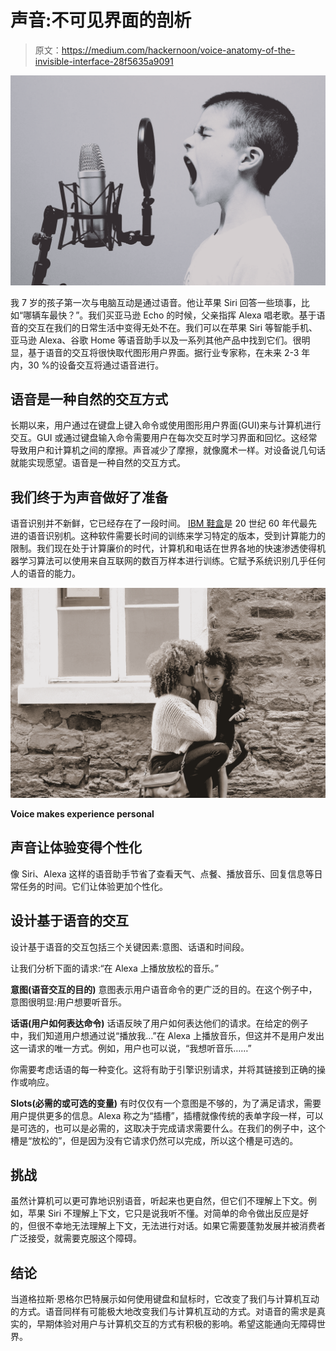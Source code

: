 # 声音:不可见界面的剖析

> 原文：<https://medium.com/hackernoon/voice-anatomy-of-the-invisible-interface-28f5635a9091>

![](img/16cfddc8fd867ffe92b3fe46116aad42.png)

我 7 岁的孩子第一次与电脑互动是通过语音。他让苹果 Siri 回答一些琐事，比如“哪辆车最快？”。我们买亚马逊 Echo 的时候，父亲指挥 Alexa 唱老歌。基于语音的交互在我们的日常生活中变得无处不在。我们可以在苹果 Siri 等智能手机、亚马逊 Alexa、谷歌 Home 等语音助手以及一系列其他产品中找到它们。很明显，基于语音的交互将很快取代图形用户界面。据行业专家称，在未来 2-3 年内，30 %的设备交互将通过语音进行。

## **语音是一种自然的交互方式**

长期以来，用户通过在键盘上键入命令或使用图形用户界面(GUI)来与计算机进行交互。GUI 或通过键盘输入命令需要用户在每次交互时学习界面和回忆。这经常导致用户和计算机之间的摩擦。声音减少了摩擦，就像魔术一样。对设备说几句话就能实现愿望。语音是一种自然的交互方式。

## **我们终于为声音做好了准备**

语音识别并不新鲜，它已经存在了一段时间。 [IBM 鞋盒](https://en.wikipedia.org/wiki/IBM_Shoebox)是 20 世纪 60 年代最先进的语音识别机。这种软件需要长时间的训练来学习特定的版本，受到计算能力的限制。我们现在处于计算廉价的时代，计算机和电话在世界各地的快速渗透使得机器学习算法可以使用来自互联网的数百万样本进行训练。它赋予系统识别几乎任何人的语音的能力。

![](img/2d614ea64bfa950d63c2fc46f58dee5f.png)

**Voice makes experience personal**

## **声音让体验变得个性化**

像 Siri、Alexa 这样的语音助手节省了查看天气、点餐、播放音乐、回复信息等日常任务的时间。它们让体验更加个性化。

## **设计基于语音的交互**

设计基于语音的交互包括三个关键因素:意图、话语和时间段。

让我们分析下面的请求:“在 Alexa 上播放放松的音乐。”

**意图(语音交互的目的)** 意图表示用户语音命令的更广泛的目的。在这个例子中，意图很明显:用户想要听音乐。

**话语(用户如何表达命令)** 话语反映了用户如何表达他们的请求。在给定的例子中，我们知道用户想通过说“播放我…”在 Alexa 上播放音乐，但这并不是用户发出这一请求的唯一方式。例如，用户也可以说，“我想听音乐……”

你需要考虑话语的每一种变化。这将有助于引擎识别请求，并将其链接到正确的操作或响应。

**Slots(必需的或可选的变量)** 有时仅仅有一个意图是不够的，为了满足请求，需要用户提供更多的信息。Alexa 称之为“插槽”，插槽就像传统的表单字段一样，可以是可选的，也可以是必需的，这取决于完成请求需要什么。在我们的例子中，这个槽是“放松的”，但是因为没有它请求仍然可以完成，所以这个槽是可选的。

## **挑战**

虽然计算机可以更可靠地识别语音，听起来也更自然，但它们不理解上下文。例如，苹果 Siri 不理解上下文，它只是说我听不懂。对简单的命令做出反应是好的，但很不幸地无法理解上下文，无法进行对话。如果它需要蓬勃发展并被消费者广泛接受，就需要克服这个障碍。

## **结论**

当道格拉斯·恩格尔巴特展示如何使用键盘和鼠标时，它改变了我们与计算机互动的方式。语音同样有可能极大地改变我们与计算机互动的方式。对语音的需求是真实的，早期体验对用户与计算机交互的方式有积极的影响。希望这能通向无障碍世界。